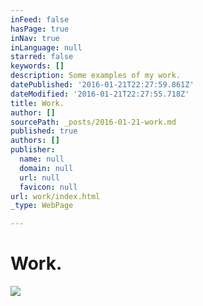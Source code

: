 ```yaml
---
inFeed: false
hasPage: true
inNav: true
inLanguage: null
starred: false
keywords: []
description: Some examples of my work.
datePublished: '2016-01-21T22:27:59.861Z'
dateModified: '2016-01-21T22:27:55.718Z'
title: Work.
author: []
sourcePath: _posts/2016-01-21-work.md
published: true
authors: []
publisher:
  name: null
  domain: null
  url: null
  favicon: null
url: work/index.html
_type: WebPage

---
```

# Work.
![](https://the-grid-user-content.s3-us-west-2.amazonaws.com/afa3551f-19f7-41ac-9aa4-6ec8445d88af.jpg)